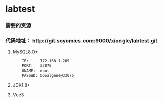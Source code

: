 # labtest
### 需要的资源
### 代码地址： http://git.soyomics.com:9000/xiongle/labtest.git
1. MySQL8.O+
   ```bash
       IP:     172.168.1.209 
       PORT:   33075
       UNAME:  root
       PASSWD: Gooalgene@33075
    ```
2. JDK1.8+
    
3. Vue3